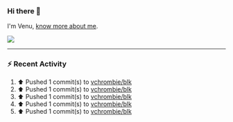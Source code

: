 ### Hi there 👋

I'm Venu, [know more about me](https://vchrombie.github.io/blog/).

![](https://komarev.com/ghpvc/?username=vchrombie&label=👀)

---

### :zap: Recent Activity

<!--RECENT_ACTIVITY:start-->
1. ⬆️ Pushed 1 commit(s) to [vchrombie/blk](https://github.com/vchrombie/blk)<br>
2. ⬆️ Pushed 1 commit(s) to [vchrombie/blk](https://github.com/vchrombie/blk)<br>
3. ⬆️ Pushed 1 commit(s) to [vchrombie/blk](https://github.com/vchrombie/blk)<br>
4. ⬆️ Pushed 1 commit(s) to [vchrombie/blk](https://github.com/vchrombie/blk)<br>
5. ⬆️ Pushed 1 commit(s) to [vchrombie/blk](https://github.com/vchrombie/blk)<br>
<!--RECENT_ACTIVITY:end-->

<!--
**vchrombie/vchrombie** is a ✨ _special_ ✨ repository because its `README.md` (this file) appears on your GitHub profile.

Here are some ideas to get you started:

- 🔭 I’m currently working on ...
- 🌱 I’m currently learning ...
- 👯 I’m looking to collaborate on ...
- 🤔 I’m looking for help with ...
- 💬 Ask me about ...
- 📫 How to reach me: ...
- 😄 Pronouns: ...
- ⚡ Fun fact: ...
-->
